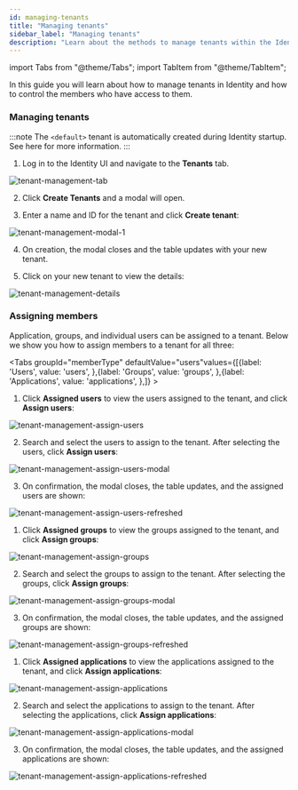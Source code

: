 ```yaml
---
id: managing-tenants
title: "Managing tenants"
sidebar_label: "Managing tenants"
description: "Learn about the methods to manage tenants within the Identity application."
---
```


import Tabs from "@theme/Tabs";
import TabItem from "@theme/TabItem";

In this guide you will learn about how to manage tenants in Identity and how to control the members who have access to them.

### Managing tenants

:::note
The `<default>` tenant is automatically created during Identity startup. See here for more information.
:::

1. Log in to the Identity UI and navigate to the **Tenants** tab.

![tenant-management-tab](../img/tenant-management-tab.png)

2. Click **Create Tenants** and a modal will open.

3. Enter a name and ID for the tenant and click **Create tenant**:

![tenant-management-modal-1](../img/tenant-management-modal-1.png)

4. On creation, the modal closes and the table updates with your new tenant.

5. Click on your new tenant to view the details:

![tenant-management-details](../img/tenant-management-details.png)

### Assigning members

Application, groups, and individual users can be assigned to a tenant. Below we show you how to assign members to a tenant for all three:

<Tabs groupId="memberType" defaultValue="users"values={[{label: 'Users', value: 'users', },{label: 'Groups', value: 'groups', },{label: 'Applications', value: 'applications', },]} >
<TabItem value="users">

1. Click **Assigned users** to view the users assigned to the tenant, and click **Assign users**:

![tenant-management-assign-users](../img/tenant-management-assign-users-tab.png)

2. Search and select the users to assign to the tenant. After selecting the users, click **Assign users**:

![tenant-management-assign-users-modal](../img/tenant-management-assign-users-modal.png)

3. On confirmation, the modal closes, the table updates, and the assigned users are shown:

![tenant-management-assign-users-refreshed](../img/tenant-management-assign-users-refreshed.png)
</TabItem>
<TabItem value="groups">

1. Click **Assigned groups** to view the groups assigned to the tenant, and click **Assign groups**:

![tenant-management-assign-groups](../img/tenant-management-assign-groups-tab.png)

2. Search and select the groups to assign to the tenant. After selecting the groups, click **Assign groups**:

![tenant-management-assign-groups-modal](../img/tenant-management-assign-groups-modal.png)

3. On confirmation, the modal closes, the table updates, and the assigned groups are shown:

![tenant-management-assign-groups-refreshed](../img/tenant-management-assign-groups-refreshed.png)

</TabItem>
<TabItem value="applications">

1. Click **Assigned applications** to view the applications assigned to the tenant, and click **Assign applications**:

![tenant-management-assign-applications](../img/tenant-management-assign-applications-tab.png)

2. Search and select the applications to assign to the tenant. After selecting the applications, click **Assign applications**:

![tenant-management-assign-applications-modal](../img/tenant-management-assign-applications-modal.png)

3. On confirmation, the modal closes, the table updates, and the assigned applications are shown:

![tenant-management-assign-applications-refreshed](../img/tenant-management-assign-applications-refreshed.png)

</TabItem>
</Tabs>
